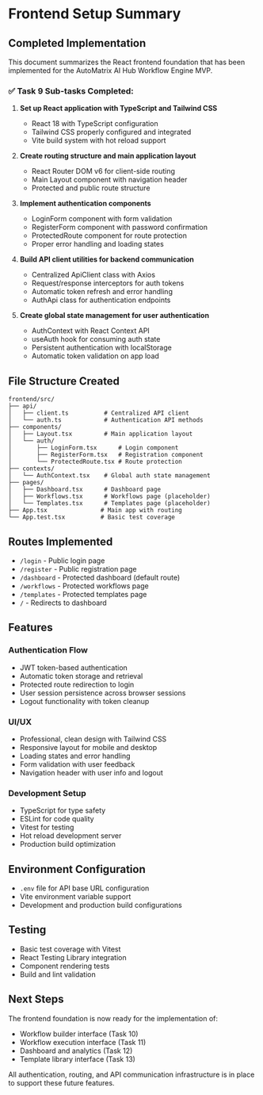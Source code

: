 # Frontend Setup Summary

## Completed Implementation

This document summarizes the React frontend foundation that has been implemented for the AutoMatrix AI Hub Workflow Engine MVP.

### ✅ Task 9 Sub-tasks Completed:

1. **Set up React application with TypeScript and Tailwind CSS**
   - React 18 with TypeScript configuration
   - Tailwind CSS properly configured and integrated
   - Vite build system with hot reload support

2. **Create routing structure and main application layout**
   - React Router DOM v6 for client-side routing
   - Main Layout component with navigation header
   - Protected and public route structure

3. **Implement authentication components**
   - LoginForm component with form validation
   - RegisterForm component with password confirmation
   - ProtectedRoute component for route protection
   - Proper error handling and loading states

4. **Build API client utilities for backend communication**
   - Centralized ApiClient class with Axios
   - Request/response interceptors for auth tokens
   - Automatic token refresh and error handling
   - AuthApi class for authentication endpoints

5. **Create global state management for user authentication**
   - AuthContext with React Context API
   - useAuth hook for consuming auth state
   - Persistent authentication with localStorage
   - Automatic token validation on app load

## File Structure Created

```
frontend/src/
├── api/
│   ├── client.ts          # Centralized API client
│   └── auth.ts            # Authentication API methods
├── components/
│   ├── Layout.tsx         # Main application layout
│   └── auth/
│       ├── LoginForm.tsx      # Login component
│       ├── RegisterForm.tsx   # Registration component
│       └── ProtectedRoute.tsx # Route protection
├── contexts/
│   └── AuthContext.tsx    # Global auth state management
├── pages/
│   ├── Dashboard.tsx      # Dashboard page
│   ├── Workflows.tsx      # Workflows page (placeholder)
│   └── Templates.tsx      # Templates page (placeholder)
├── App.tsx               # Main app with routing
└── App.test.tsx          # Basic test coverage
```

## Routes Implemented

- `/login` - Public login page
- `/register` - Public registration page
- `/dashboard` - Protected dashboard (default route)
- `/workflows` - Protected workflows page
- `/templates` - Protected templates page
- `/` - Redirects to dashboard

## Features

### Authentication Flow

- JWT token-based authentication
- Automatic token storage and retrieval
- Protected route redirection to login
- User session persistence across browser sessions
- Logout functionality with token cleanup

### UI/UX

- Professional, clean design with Tailwind CSS
- Responsive layout for mobile and desktop
- Loading states and error handling
- Form validation with user feedback
- Navigation header with user info and logout

### Development Setup

- TypeScript for type safety
- ESLint for code quality
- Vitest for testing
- Hot reload development server
- Production build optimization

## Environment Configuration

- `.env` file for API base URL configuration
- Vite environment variable support
- Development and production build configurations

## Testing

- Basic test coverage with Vitest
- React Testing Library integration
- Component rendering tests
- Build and lint validation

## Next Steps

The frontend foundation is now ready for the implementation of:

- Workflow builder interface (Task 10)
- Workflow execution interface (Task 11)
- Dashboard and analytics (Task 12)
- Template library interface (Task 13)

All authentication, routing, and API communication infrastructure is in place to support these future features.
